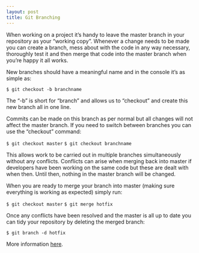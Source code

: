 ```yaml
---
layout: post
title: Git Branching
---
```


When working on a project it’s handy to leave the master branch in your repository as your “working copy”. Whenever a change needs to be made you can create a branch, mess about with the code in any way necessary, thoroughly test it and then merge that code into the master branch when you’re happy it all works.

New branches should have a meaningful name and in the console it’s as simple as:

``$ git checkout -b branchname``

The “-b” is short for “branch” and allows us to “checkout” and create this new branch all in one line.

Commits can be made on this branch as per normal but all changes will not affect the master branch. If you need to switch between branches you can use the “checkout” command:

``
$ git checkout master
``
``
$ git checkout branchname
``

This allows work to be carried out in multiple branches simultaneously without any conflicts. Conflicts can arise when merging back into master if developers have been working on the same code but these are dealt with when then. Until then, nothing in the master branch will be changed.

When you are ready to merge your branch into master (making sure everything is working as expected) simply run:

``
$ git checkout master
``
``
$ git merge hotfix
``

Once any conflicts have been resolved and the master is all up to date you can tidy your repository by deleting the merged branch:

``$ git branch -d hotfix``

More information [here](https://git-scm.com/book/en/v2/Git-Branching-Basic-Branching-and-Merging). 
